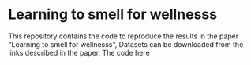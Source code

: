 # Learning to smell for wellnesss


This repository contains the code to reproduce the results in the paper "Learning to smell for wellnesss", Datasets can be downloaded from the links described in the paper. The code here 
